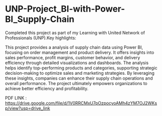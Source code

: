 # UNP-Project_BI-with-Power-BI_Supply-Chain

Completed this project as part of my Learning with United Network of Professionals (UNP).Key highlights:

This project provides a analysis of supply chain data using Power BI, focusing on order management and product delivery. It offers insights into sales performance, profit margins, customer behavior, and delivery efficiency through detailed visualizations and dashboards. The analysis helps identify top-performing products and categories, supporting strategic decision-making to optimize sales and marketing strategies. By leveraging these insights, companies can enhance their supply chain operations and overall performance. The project ultimately empowers organizations to achieve better efficiency and profitability.

PDF LINK : https://drive.google.com/file/d/1V0RRCMxU7pOzpocyoAMh4zYM7OJ2WKsp/view?usp=drive_link
